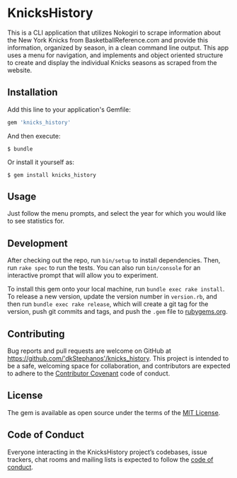 # KnicksHistory

This is a CLI application that utilizes Nokogiri to scrape information about the New York Knicks from BasketballReference.com
and provide this information, organized by season, in a clean command line output. This app uses a menu for navigation, and
implements and object oriented structure to create and display the individual Knicks seasons as scraped from the website.

## Installation

Add this line to your application's Gemfile:

```ruby
gem 'knicks_history'
```

And then execute:

    $ bundle

Or install it yourself as:

    $ gem install knicks_history

## Usage

Just follow the menu prompts, and select the year for which you would like to see statistics for.

## Development

After checking out the repo, run `bin/setup` to install dependencies. Then, run `rake spec` to run the tests. You can also run `bin/console` for an interactive prompt that will allow you to experiment.

To install this gem onto your local machine, run `bundle exec rake install`. To release a new version, update the version number in `version.rb`, and then run `bundle exec rake release`, which will create a git tag for the version, push git commits and tags, and push the `.gem` file to [rubygems.org](https://rubygems.org).

## Contributing

Bug reports and pull requests are welcome on GitHub at https://github.com/'dkStephanos'/knicks_history. This project is intended to be a safe, welcoming space for collaboration, and contributors are expected to adhere to the [Contributor Covenant](http://contributor-covenant.org) code of conduct.

## License

The gem is available as open source under the terms of the [MIT License](http://opensource.org/licenses/MIT).

## Code of Conduct

Everyone interacting in the KnicksHistory project’s codebases, issue trackers, chat rooms and mailing lists is expected to follow the [code of conduct](https://github.com/'dkStephanos'/knicks_history/blob/master/CODE_OF_CONDUCT.md).
